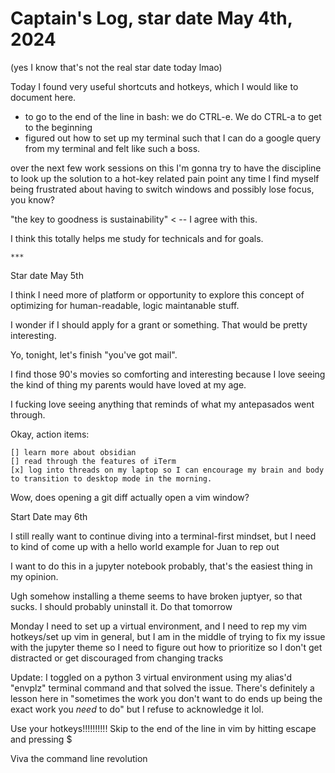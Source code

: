 # Captain's Log, star date May 4th, 2024

(yes I know that's not the real star date today lmao)

Today I found very useful shortcuts and hotkeys, which I would like to document here.

 - to go to the end of the line in bash: we do CTRL-e. We do CTRL-a to get to the beginning
 - figured out how to set up my terminal such that I can do a google query from my terminal and felt like such a boss.

over the next few work sessions on this I'm gonna try to have the discipline to look up the solution to a hot-key related pain point any time I find myself being frustrated about having to switch windows and possibly lose focus, you know?

"the key to goodness is sustainability" < -- I agree with this.

I think this totally helps me study for technicals and for goals.

	***

Star date May 5th


I think I need more of platform or opportunity to explore this concept of optimizing for human-readable, logic maintanable stuff.

I wonder if I should apply for a grant or something. That would be pretty interesting. 

Yo, tonight, let's finish "you've got mail". 

I find those 90's movies so comforting and interesting 
because I love seeing the kind of thing my parents would have loved at my age. 

I fucking love seeing anything that reminds of what my antepasados went through.

Okay, action items: 

	[] learn more about obsidian
	[] read through the features of iTerm
	[x] log into threads on my laptop so I can encourage my brain and body to transition to desktop mode in the morning.

Wow, does opening a git diff actually open a vim window?


Start Date may 6th

I still really want to continue diving into a terminal-first mindset, but I need to kind of come up with a hello world example for Juan to rep out

I want to do this in a jupyter notebook probably, that's the easiest thing in my opinion.

Ugh somehow installing a theme seems to have broken juptyer, so that sucks. I should probably uninstall it. Do that tomorrow 


Monday 
I need to set up a virtual environment, and I need to rep my vim hotkeys/set up vim in general, but I am in the middle of trying to fix my issue with the jupyter theme so I need to figure out how to prioritize so I don't get distracted or get discouraged from changing tracks

Update: I toggled on a python 3 virtual environment using my alias'd "envplz" terminal command and
that solved the issue. There's definitely a lesson here in "sometimes the work you don't want to do 
ends up being the exact work you *need* to do"  but I refuse to acknowledge it lol.

Use your hotkeys!!!!!!!!!! Skip to the end of the line in vim by hitting escape and pressing $

Viva the command line revolution 

